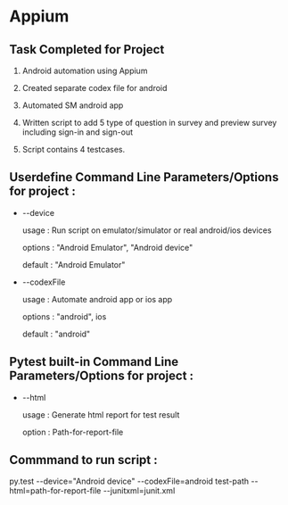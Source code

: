 # Appium

## Task Completed for Project

1. Android automation using Appium

2. Created separate codex file for android

3. Automated SM android app

4. Written script to add 5 type of question in survey and preview survey
   including sign-in and sign-out
   
5. Script contains 4 testcases.
  
## Userdefine Command Line Parameters/Options for project :

* --device

    usage   : Run script on emulator/simulator or real android/ios 
              devices
              
    options : "Android Emulator", "Android device"
    
    default : "Android Emulator"
        
* --codexFile

    usage   : Automate android app or ios app
    
    options : "android", ios
    
    default : "android"
    
## Pytest built-in Command Line Parameters/Options for project :

* --html

    usage  : Generate html report for test result
    
    option : Path-for-report-file
    
## Commmand to run script :

   py.test --device="Android device" --codexFile=android test-path 
           --html=path-for-report-file --junitxml=junit.xml
           
   
